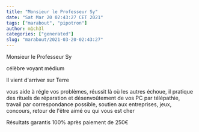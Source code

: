 ```yaml
---
title: "Monsieur le Professeur Sy"
date: "Sat Mar 20 02:43:27 CET 2021"
tags: ["marabout", "pipotron"]
author: m1ch3l
categories: ["generated"]
slug: "marabout/2021-03-20-02:43:27"
---
```


Monsieur le Professeur Sy

célèbre voyant médium

Il vient d'arriver sur Terre

vous aide à régle vos problèmes, réussit là où les autres échoue, il pratique des rituels de réparation et désenvoûtement de vos PC par télépathie, travail par correspondance possible, soutien aux entreprises, jeux, concours, retour de l'être aimé ou qui vous est cher

Résultats garantis 100% après paiement de 250€
